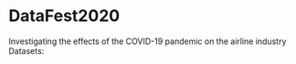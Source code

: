 # DataFest2020

Investigating the effects of the COVID-19 pandemic on the airline industry
Datasets:
